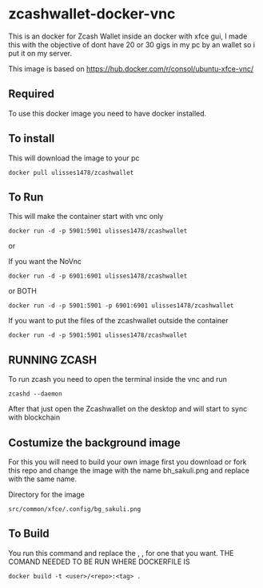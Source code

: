 # zcashwallet-docker-vnc

This is an docker for Zcash Wallet inside an docker with xfce gui, I made this with the objective of dont have 20 or 30 gigs in my pc by an wallet so i put it on my server.

This image is based on 
https://hub.docker.com/r/consol/ubuntu-xfce-vnc/

## Required 
To use this docker image you need to have docker installed.

## To install 

This will download the image to your pc

```
docker pull ulisses1478/zcashwallet
```

## To Run

This will make the container start with vnc only

```
docker run -d -p 5901:5901 ulisses1478/zcashwallet 
```
or

If you want the NoVnc

```
docker run -d -p 6901:6901 ulisses1478/zcashwallet
```
or BOTH

```
docker run -d -p 5901:5901 -p 6901:6901 ulisses1478/zcashwallet
```

If you want to put the files of the zcashwallet outside the container 
```
docker run -d -p 5901:5901 ulisses1478/zcashwallet
```
## RUNNING ZCASH 
To run zcash you need to open the terminal inside the vnc and run 
```
zcashd --daemon
```
After that just open the Zcashwallet on the desktop and will start to sync with blockchain

## Costumize the background image 

For this you will need to build your own image first you download or fork this repo and change the image with the name bh_sakuli.png and replace with the same name.

Directory for the image

```
src/common/xfce/.config/bg_sakuli.png

```
## To Build
You run this command and replace the <user>, <repo>, <tag> for one that you want.
THE COMAND NEEDED TO BE RUN WHERE DOCKERFILE IS
```
docker build -t <user>/<repo>:<tag> .
```


